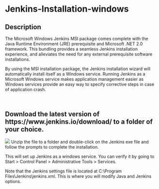<h1>Jenkins-Installation-windows</h1>


<h2>Description</h2>
The Microsoft Windows Jenkins MSI package comes complete with the Java Runtime Environment (JRE) prerequisite and Microsoft .NET 2.0 framework. This bundling provides a seamless Jenkins installation experience, and alleviates the need for any external prerequisite software installations.

By using the MSI installation package, the Jenkins installation wizard will automatically install itself as a Windows service. Running Jenkins as a Microsoft Windows service makes application management easier as Windows services provide an easy way to specify corrective steps in case of application crash.

<br />


<h2>Download the latest version of https://www.jenkins.io/download/ to a folder of your choice. </h2>

</b> <img src="https://res.cloudinary.com/dk3bkl3ji/image/upload/v1740940158/Screenshot_2025-03-02_130345_kupcpv.png"/>
</b>
Unzip the file to a folder and double-click on the Jenkins exe file and follow the prompts to complete the installation.

This will set up Jenkins as a windows service. You can verify it by going to Start > Control Panel > Administrative Tools > Services.

Note that the Jenkins settings file is located at C:\Program Files\Jenkins\jenkins.xml. This is where you will modify Java and Jenkins options.
